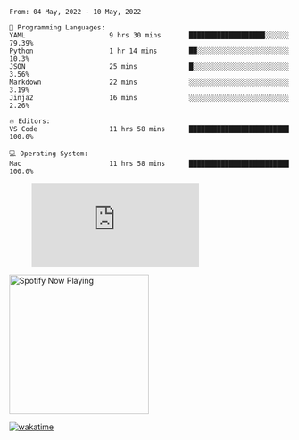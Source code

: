 <!--START_SECTION:waka-->
```text
From: 04 May, 2022 - 10 May, 2022

💬 Programming Languages: 
YAML                     9 hrs 30 mins       ███████████████████░░░░░░   79.39% 
Python                   1 hr 14 mins        ██░░░░░░░░░░░░░░░░░░░░░░░   10.3% 
JSON                     25 mins             █░░░░░░░░░░░░░░░░░░░░░░░░   3.56% 
Markdown                 22 mins             ░░░░░░░░░░░░░░░░░░░░░░░░░   3.19% 
Jinja2                   16 mins             ░░░░░░░░░░░░░░░░░░░░░░░░░   2.26%

🔥 Editors: 
VS Code                  11 hrs 58 mins      █████████████████████████   100.0%

💻 Operating System: 
Mac                      11 hrs 58 mins      █████████████████████████   100.0%

```


<!--END_SECTION:waka-->

<figure><embed src="https://wakatime.com/share/@gregnrobinson/001c6d31-0c95-44f9-b6d7-9fd705354f62.svg"></embed></figure>

[<img src="https://spotify-playing-gregnrobinson.vercel.app/api/spotify/?background_color=transparent&border_color=transparent" alt="Spotify Now Playing" width="250" />](https://open.spotify.com/user/gregnrobinson-ca)

[![wakatime](https://wakatime.com/badge/user/37718f76-572e-4513-b2c5-41c4d93d287a.svg)](https://wakatime.com/@37718f76-572e-4513-b2c5-41c4d93d287a)



